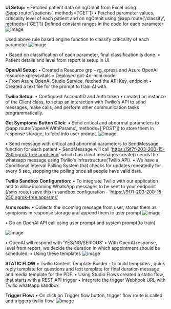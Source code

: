**UI Setup:**
•	Fetched patient data on ngOnInit
from Excel using 
@app.route('/patients', methods=['GET']) 
•	Fetched parameter values, criticality level of each patient and on ngOnInit using
@app.route('/classify', methods=['GET'])
Defined constant ranges in the code for each parameter
 ![image](https://github.com/user-attachments/assets/6a778181-046b-4066-ba19-4b0a95d64216)

Used above rule based engine function to classify criticality of each parameter
![image](https://github.com/user-attachments/assets/cb4477c8-d402-43e0-bb6a-979343915c81)

• 	Based on classification of each parameter, final classification is done.
• 	Patient details and level from report is setup in UI.

**OpenAI Setup:**
•	Created a Resource grp – rg_xpress  and Azure OpenAI resource xpressvitals 
•	Deployed gpt-4o-mini model  
•	From Azure OpenAI Studio Service, fetched the API Key, endpoint
•	Created a text file for the prompt to train AI with.

**Twilio Setup:**
•	Configured AccountID and Auth token
•	created an instance of the Client class,  to setup an interaction with Twilio's API to send messages, make calls, and perform other communication tasks programmatically.

**Get Symptoms Button Click:**
•	Send critical and abnormal parameters to @app.route('/openAIWithParams', methods=['POST'])
to store them in response storage, to feed into user prompt.
 ![image](https://github.com/user-attachments/assets/a61fa5e5-3174-48b9-b23e-f7bc9a53ffe4)

•	Send message with critical and abnormal parameters to SendMessage function for each patient
•	SendMessage will call 'https://9f7f-203-200-15-250.ngrok-free.app/send' which has client.messages.create() sends the whatsapp message using Twilio's infrastructure(Twilio API).
•	We have a Conditional Interval Polling System that checks for updates repeatedly for every 5 sec, stopping the polling once all people have valid data.

**Twilio Sandbox Configuration:**
•	To integrate Twilio with our application and to allow incoming WhatsApp messages to be sent to your endpoint (/sms route) save this in sandbox configuration - ‘https://9f7f-203-200-15-250.ngrok-free.app/sms’


**/sms route:**
•	Collects the incoming message from user, stores them as symptoms in response storage and append them to user prompt 
 ![image](https://github.com/user-attachments/assets/5e53b240-664a-4eaa-a8a5-97464b245307)


•	Do an OpenAI API call using user prompt and system prompt(to train)
 
![image](https://github.com/user-attachments/assets/e9cd3634-b77c-4f9e-8554-0a6bc6acf79e)

•	OpenAI will respond with ‘YES/NO/SERIOUS’ 
•	With OpenAI response, level from report, we decide the duration in which appointment should be scheduled.
•	Using these templates 
 ![image](https://github.com/user-attachments/assets/7f7aa465-de57-47d9-964f-9866d75d28e3)




**STATIC FLOW**
•	Twilio Content Template Builder -  to build templates , quick reply template for questions and text template for final duration message and media template for the PDF.
•	Using Studio Flows created a static flow, that starts with a REST API trigger
•	Integrate the trigger Webhook URL with Twilio whatsapp sandbox

**Trigger Flow:**
•	On click on Trigger flow button, trigger flow route is called and triggers twilio flow.
 ![image](https://github.com/user-attachments/assets/8775625e-438f-41dd-bea3-ad39e0dc897c)



